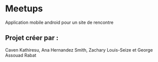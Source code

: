 # Meetups
Application mobile android pour un site de rencontre

## Projet créer par :
Caven Kathiresu, Ana Hernandez Smith, Zachary Louis-Seize et George Assouad Rabat